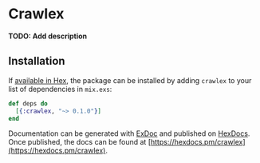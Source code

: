 # Crawlex

**TODO: Add description**

## Installation

If [available in Hex](https://hex.pm/docs/publish), the package can be installed
by adding `crawlex` to your list of dependencies in `mix.exs`:

```elixir
def deps do
  [{:crawlex, "~> 0.1.0"}]
end
```

Documentation can be generated with [ExDoc](https://github.com/elixir-lang/ex_doc)
and published on [HexDocs](https://hexdocs.pm). Once published, the docs can
be found at [https://hexdocs.pm/crawlex](https://hexdocs.pm/crawlex).

